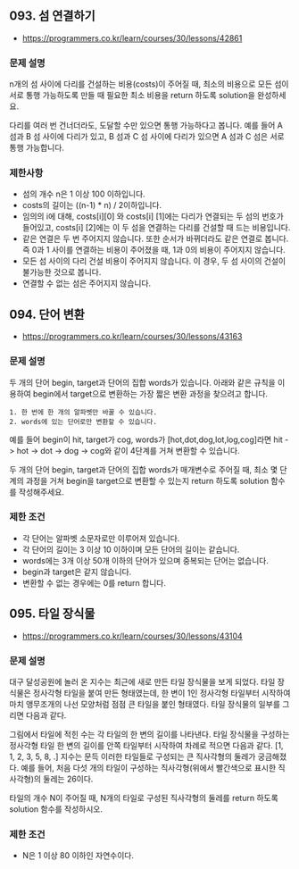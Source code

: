 ## 093. 섬 연결하기
- https://programmers.co.kr/learn/courses/30/lessons/42861

### 문제 설명
n개의 섬 사이에 다리를 건설하는 비용(costs)이 주어질 때, 최소의 비용으로 모든 섬이 서로 통행 가능하도록 만들 때 필요한 최소 비용을 return 하도록 solution을 완성하세요.

다리를 여러 번 건너더라도, 도달할 수만 있으면 통행 가능하다고 봅니다. 예를 들어 A 섬과 B 섬 사이에 다리가 있고, B 섬과 C 섬 사이에 다리가 있으면 A 섬과 C 섬은 서로 통행 가능합니다.

### 제한사항
- 섬의 개수 n은 1 이상 100 이하입니다.
- costs의 길이는 ((n-1) * n) / 2이하입니다.
- 임의의 i에 대해, costs[i][0] 와 costs[i] [1]에는 다리가 연결되는 두 섬의 번호가 들어있고, costs[i] [2]에는 이 두 섬을 연결하는 다리를 건설할 때 드는 비용입니다.
- 같은 연결은 두 번 주어지지 않습니다. 또한 순서가 바뀌더라도 같은 연결로 봅니다. 즉 0과 1 사이를 연결하는 비용이 주어졌을 때, 1과 0의 비용이 주어지지 않습니다.
- 모든 섬 사이의 다리 건설 비용이 주어지지 않습니다. 이 경우, 두 섬 사이의 건설이 불가능한 것으로 봅니다.
- 연결할 수 없는 섬은 주어지지 않습니다.


## 094. 단어 변환
- https://programmers.co.kr/learn/courses/30/lessons/43163

### 문제 설명
두 개의 단어 begin, target과 단어의 집합 words가 있습니다. 아래와 같은 규칙을 이용하여 begin에서 target으로 변환하는 가장 짧은 변환 과정을 찾으려고 합니다.
```
1. 한 번에 한 개의 알파벳만 바꿀 수 있습니다.
2. words에 있는 단어로만 변환할 수 있습니다.
```
예를 들어 begin이 hit, target가 cog, words가 [hot,dot,dog,lot,log,cog]라면 hit -> hot -> dot -> dog -> cog와 같이 4단계를 거쳐 변환할 수 있습니다.

두 개의 단어 begin, target과 단어의 집합 words가 매개변수로 주어질 때, 최소 몇 단계의 과정을 거쳐 begin을 target으로 변환할 수 있는지 return 하도록 solution 함수를 작성해주세요.

### 제한 조건
- 각 단어는 알파벳 소문자로만 이루어져 있습니다.
- 각 단어의 길이는 3 이상 10 이하이며 모든 단어의 길이는 같습니다.
- words에는 3개 이상 50개 이하의 단어가 있으며 중복되는 단어는 없습니다.
- begin과 target은 같지 않습니다.
- 변환할 수 없는 경우에는 0를 return 합니다.


## 095. 타일 장식물
- https://programmers.co.kr/learn/courses/30/lessons/43104

### 문제 설명
대구 달성공원에 놀러 온 지수는 최근에 새로 만든 타일 장식물을 보게 되었다. 타일 장식물은 정사각형 타일을 붙여 만든 형태였는데, 한 변이 1인 정사각형 타일부터 시작하여 마치 앵무조개의 나선 모양처럼 점점 큰 타일을 붙인 형태였다. 타일 장식물의 일부를 그리면 다음과 같다.

그림에서 타일에 적힌 수는 각 타일의 한 변의 길이를 나타낸다. 타일 장식물을 구성하는 정사각형 타일 한 변의 길이를 안쪽 타일부터 시작하여 차례로 적으면 다음과 같다.
[1, 1, 2, 3, 5, 8, .]
지수는 문득 이러한 타일들로 구성되는 큰 직사각형의 둘레가 궁금해졌다. 예를 들어, 처음 다섯 개의 타일이 구성하는 직사각형(위에서 빨간색으로 표시한 직사각형)의 둘레는 26이다.

타일의 개수 N이 주어질 때, N개의 타일로 구성된 직사각형의 둘레를 return 하도록 solution 함수를 작성하시오.

### 제한 조건

- N은 1 이상 80 이하인 자연수이다.
